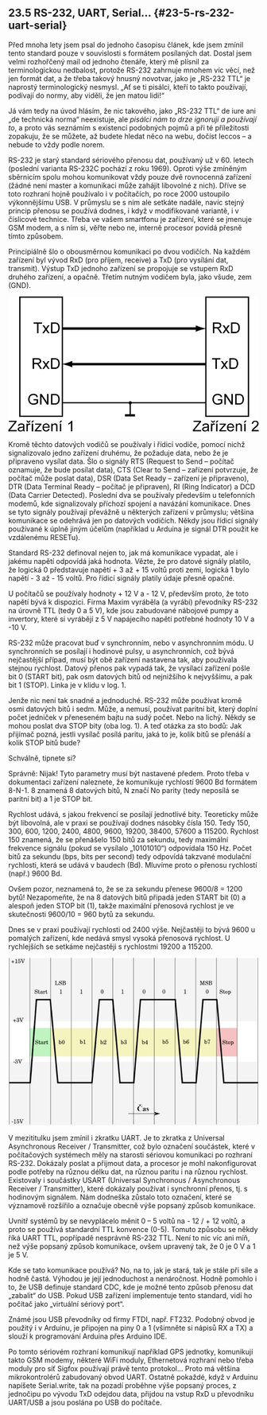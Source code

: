 ## 23.5 RS-232, UART, Serial… {#23-5-rs-232-uart-serial}

Před mnoha lety jsem psal do jednoho časopisu článek, kde jsem zmínil tento standard pouze v souvislosti s formátem posílaných dat. Dostal jsem velmi rozhořčený mail od jednoho čtenáře, který mě plísnil za terminologickou nedbalost, protože RS-232 zahrnuje mnohem víc věcí, než jen formát dat, a že třeba takový hnusný novotvar, jako je „RS-232 TTL“ je naprostý terminologický nesmysl. „Ať se ti pisálci, kteří to takto používají, podívají do normy, aby viděli, že jen matou lidi!“

Já vám tedy na úvod hlásím, že nic takového, jako „RS-232 TTL“ de iure ani „de technická norma“ neexistuje, ale _pisálci nám to drze ignorují a používají to_, a proto vás seznámím s existencí podobných pojmů a při té příležitosti zopakuju, že se můžete, až budete hledat něco na webu, dočíst leccos – a nebude to vždy podle norem.

RS-232 je starý standard sériového přenosu dat, používaný už v 60\. letech (poslední varianta RS-232C pochází z roku 1969). Oproti výše zmíněným sběrnicím spolu mohou komunikovat vždy pouze dvě rovnocenná zařízení (žádné není master a komunikaci může zahájit libovolné z nich). Dříve se toto rozhraní hojně používalo i v počítačích, po roce 2000 ustoupilo výkonnějšímu USB. V průmyslu se s ním ale setkáte nadále, navíc stejný princip přenosu se používá dodnes, i když v modifikované variantě, i v číslicové technice. Třeba ve vašem smartfonu je zařízení, které se jmenuje GSM modem, a s ním si, věřte nebo ne, interně procesor povídá přesně tímto způsobem.

Principiálně šlo o obousměrnou komunikaci po dvou vodičích. Na každém zařízení byl vývod RxD (pro příjem, receive) a TxD (pro vysílání dat, transmit). Výstup TxD jednoho zařízení se propojuje se vstupem RxD druhého zařízení, a opačně. Třetím nutným vodičem byla, jako všude, zem (GND).

![289-1.png](images/000372.png)

Kromě těchto datových vodičů se používaly i řídicí vodiče, pomocí nichž signalizovalo jedno zařízení druhému, že požaduje data, nebo že je připraveno vysílat data. Šlo o signály RTS (Request to Send – počítač oznamuje, že bude posílat data), CTS (Clear to Send – zařízení potvrzuje, že počítač může poslat data), DSR (Data Set Ready – zařízení je připraveno), DTR (Data Terminal Ready – počítač je připraven), RI (Ring Indicator) a DCD (Data Carrier Detected). Poslední dva se používaly především u telefonních modemů, kde signalizovaly příchozí spojení a navázání komunikace. Dnes se tyto signály používají převážně u některých zařízení v průmyslu; většina komunikace se odehrává jen po datových vodičích. Někdy jsou řídicí signály používané k úplně jiným účelům (například u Arduina je signál DTR použit ke vzdálenému RESETu).

Standard RS-232 definoval nejen to, jak má komunikace vypadat, ale i jakému napětí odpovídá jaká hodnota. Vězte, že pro datové signály platilo, že logická 0 představuje napětí + 3 až + 15 voltů proti zemi, logická 1 bylo napětí - 3 až - 15 voltů. Pro řídicí signály platily údaje přesně opačné.

U počítačů se používaly hodnoty + 12 V a - 12 V, především proto, že toto napětí bývá k dispozici. Firma Maxim vyráběla (a vyrábí) převodníky RS-232 na úrovně TTL (tedy 0 a 5 V), kde jsou zabudované nábojové pumpy a invertory, které si vyrábějí z 5 V napájecího napětí potřebné hodnoty 10 V a -10 V.

RS-232 může pracovat buď v synchronním, nebo v asynchronním módu. U synchronních se posílají i hodinové pulsy, u asynchronních, což bývá nejčastější případ, musí být obě zařízení nastavena tak, aby používala stejnou rychlost. Datový přenos pak vypadá tak, že vysílací zařízení pošle bit 0 (START bit), pak osm datových bitů od nejnižšího k nejvyššímu, a pak bit 1 (STOP). Linka je v klidu v log. 1.

Jenže nic není tak snadné a jednoduché. RS-232 může používat kromě osmi datových bitů i sedm. Může, a nemusí, používat paritní bit, který doplní počet jedniček v přeneseném bajtu na sudý počet. Nebo na lichý. Někdy se mohou poslat dva STOP bity (oba log. 1). A teď otázka za sto bodů: Jak přijímač pozná, jestli vysílač posílá paritu, jaká to je, kolik bitů se přenáší a kolik STOP bitů bude?

Schválně, tipnete si?

Správně: Nijak! Tyto parametry musí být nastavené předem. Proto třeba v dokumentaci zařízení naleznete, že komunikuje rychlostí 9600 Bd formátem 8-N-1\. 8 znamená 8 datových bitů, N značí No parity (tedy neposílá se paritní bit) a 1 je STOP bit.

Rychlost udává, s jakou frekvencí se posílají jednotlivé bity. Teoreticky může být libovolná, ale v praxi se používají dodnes násobky čísla 150\. Tedy 150, 300, 600, 1200, 2400, 4800, 9600, 19200, 38400, 57600 a 115200\. Rychlost 150 znamená, že se přenášelo 150 bitů za sekundu, tedy maximální frekvence signálu (pokud se vysílalo „10101010“) odpovídala 150 Hz. Počet bitů za sekundu (bps, bits per second) tedy odpovídá takzvané modulační rychlosti, která se udává v baudech (Bd). Mluvíme proto o přenosu rychlostí (např.) 9600 Bd.

Ovšem pozor, neznamená to, že se za sekundu přenese 9600/8 = 1200 bytů! Nezapomeňte, že na 8 datových bitů připadá jeden START bit (0) a alespoň jeden STOP bit (1), takže maximální přenosová rychlost je ve skutečnosti 9600/10 = 960 bytů za sekundu.

Dnes se v praxi používají rychlosti od 2400 výše. Nejčastěji to bývá 9600 u pomalých zařízení, kde nedává smysl vysoká přenosová rychlost. U rychlejších se setkáme nejčastěji s rychlostmi 19200 a 115200.

![291-1.png](images/000114.png)

V mezititulku jsem zmínil i zkratku UART. Je to zkratka z Universal Asynchronous Receiver / Transmitter, což bylo označení součástek, které v počítačových systémech měly na starosti sériovou komunikaci po rozhraní RS-232\. Dokázaly poslat a přijmout data, a procesor je mohl nakonfigurovat podle potřeby na různou délku dat, na různou paritu i na různou rychlost. Existovaly i součástky USART (Universal Synchronous / Asynchronous Receiver / Transmitter), které dokázaly používat i synchronní přenos, tj. s hodinovým signálem. Nám dodneška zůstalo toto označení, které se významově rozšířilo a označuje obecně výše popsaný způsob komunikace.

Uvnitř systémů by se nevyplácelo měnit 0 – 5 voltů na - 12 / + 12 voltů, a proto se používá standardní TTL konvence (0-5). Tomuto způsobu se někdy říká UART TTL, popřípadě nesprávně RS-232 TTL. Není to nic víc ani míň, než výše popsaný způsob komunikace, ovšem upravený tak, že 0 je 0 V a 1 je 5 V.

Kde se tato komunikace používá? No, na to, jak je stará, tak je stále při síle a hodně častá. Výhodou je její jednoduchost a nenáročnost. Hodně pomohlo i to, že USB definuje standard CDC, kde je možné tento způsob přenosu dat „zabalit“ do USB. Pokud USB zařízení implementuje tento standard, vidí ho počítač jako „virtuální sériový port“.

Známé jsou USB převodníky od firmy FTDI, např. FT232\. Podobný obvod je použitý i v Arduinu, je připojen na piny 0 a 1 (všimněte si nápisů RX a TX) a slouží k programování Arduina přes Arduino IDE.

Po tomto sériovém rozhraní komunikují například GPS jednotky, komunikují takto GSM modemy, některé WiFi moduly, Ethernetová rozhraní nebo třeba moduly pro síť Sigfox používají právě tento protokol… Proto má většina mikrokontrolérů zabudovaný obvod UART. Ostatně pokaždé, když v Arduinu napíšete Serial.write, tak na pozadí proběhne výše popsaný proces, z jednočipu po vývodu TxD odejdou data, přijdou na vstup RxD u převodníku UART/USB a jsou poslána po USB do počítače.